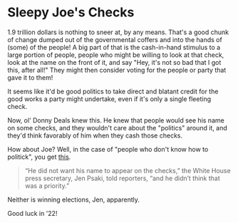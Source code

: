 # Sleepy Joe's Checks

1.9 trillion dollars is nothing to sneer at, by any means. That's a good chunk of change dumped out of the governmental coffers and into the hands of (some) of the people! A big part of that is the cash-in-hand stimulus to a large portion of people, people who might be willing to look at that check, look at the name on the front of it, and say "Hey, it's not so bad that I got this, after all!" They might then consider voting for the people or party that gave it to them!

It seems like it'd be good politics to take direct and blatant credit for the good works a party might undertake, even if it's only a single fleeting check.

Now, ol' Donny Deals knew this. He knew that people would see his name on some checks, and they wouldn't care about the "politics" around it, and they'd think favorably of him when they cash those checks.

How about Joe? Well, in the case of "people who don't know how to politick", you get [this](https://www.nytimes.com/live/2021/03/09/us/biden-administration/white-house-says-bidens-name-wont-appear-on-future-stimulus-checks).

> “He did not want his name to appear on the checks,” the White House press secretary, Jen Psaki, told reporters, “and he didn’t think that was a priority.”

Neither is winning elections, Jen, apparently.

Good luck in '22!